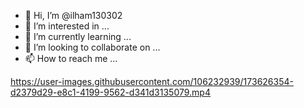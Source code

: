 - 👋 Hi, I’m @ilham130302
- 👀 I’m interested in ...
- 🌱 I’m currently learning ...
- 💞️ I’m looking to collaborate on ...
- 📫 How to reach me ...

<!---
ilham130302/ilham130302 is a ✨ special ✨ repository because its `README.md` (this file) appears on your GitHub profile.
You can click the Preview link to take a look at your changes.
--->


https://user-images.githubusercontent.com/106232939/173626354-d2379d29-e8c1-4199-9562-d341d3135079.mp4

